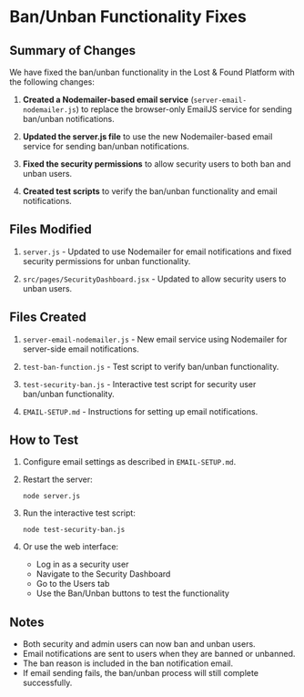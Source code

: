 # Ban/Unban Functionality Fixes

## Summary of Changes

We have fixed the ban/unban functionality in the Lost & Found Platform with the following changes:

1. **Created a Nodemailer-based email service** (`server-email-nodemailer.js`) to replace the browser-only EmailJS service for sending ban/unban notifications.

2. **Updated the server.js file** to use the new Nodemailer-based email service for sending ban/unban notifications.

3. **Fixed the security permissions** to allow security users to both ban and unban users.

4. **Created test scripts** to verify the ban/unban functionality and email notifications.

## Files Modified

1. `server.js` - Updated to use Nodemailer for email notifications and fixed security permissions for unban functionality.

2. `src/pages/SecurityDashboard.jsx` - Updated to allow security users to unban users.

## Files Created

1. `server-email-nodemailer.js` - New email service using Nodemailer for server-side email notifications.

2. `test-ban-function.js` - Test script to verify ban/unban functionality.

3. `test-security-ban.js` - Interactive test script for security user ban/unban functionality.

4. `EMAIL-SETUP.md` - Instructions for setting up email notifications.

## How to Test

1. Configure email settings as described in `EMAIL-SETUP.md`.

2. Restart the server:
   ```
   node server.js
   ```

3. Run the interactive test script:
   ```
   node test-security-ban.js
   ```

4. Or use the web interface:
   - Log in as a security user
   - Navigate to the Security Dashboard
   - Go to the Users tab
   - Use the Ban/Unban buttons to test the functionality

## Notes

- Both security and admin users can now ban and unban users.
- Email notifications are sent to users when they are banned or unbanned.
- The ban reason is included in the ban notification email.
- If email sending fails, the ban/unban process will still complete successfully. 